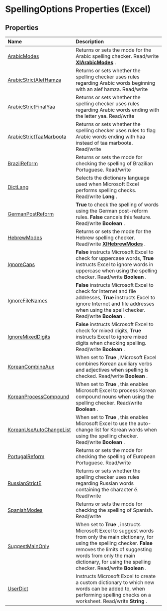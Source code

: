 
# SpellingOptions Properties (Excel)

## Properties



|**Name**|**Description**|
|:-----|:-----|
|[ArabicModes](0b4fb37e-e5f4-318b-27c1-a90adf39938e.md)|Returns or sets the mode for the Arabic spelling checker. Read/write  **[XlArabicModes](1d78776a-04c2-9b1d-34d8-36d9b2b47941.md)** .|
|[ArabicStrictAlefHamza](0e144aee-eb66-173f-2ee0-69ad433fcd25.md)|Returns or sets whether the spelling checker uses rules regarding Arabic words beginning with an alef hamza. Read/write|
|[ArabicStrictFinalYaa](90affabc-b04a-62a2-6b50-91febe65def0.md)|Returns or sets whether the spelling checker uses rules regarding Arabic words ending with the letter yaa. Read/write|
|[ArabicStrictTaaMarboota](f8d66794-84b0-6e5e-b83a-fe462dd60bfd.md)|Returns or sets whether the spelling checker uses rules to flag Arabic words ending with haa instead of taa marboota. Read/write|
|[BrazilReform](cafc2331-aa68-367a-7b88-c95edb9191ec.md)|Returns or sets the mode for checking the spelling of Brazilian Portuguese. Read/write|
|[DictLang](3564b149-5d37-88b4-a0b1-73398e9373c5.md)|Selects the dictionary language used when Microsoft Excel performs spelling checks. Read/write  **Long** .|
|[GermanPostReform](52e7c958-9122-ee2e-c5c1-335a2c2b520b.md)| **True** to check the spelling of words using the German post-reform rules. **False** cancels this feature. Read/write **Boolean** .|
|[HebrewModes](b8ecfa29-7ec4-180b-fb37-6876ab6c0cc7.md)|Returns or sets the mode for the Hebrew spelling checker. Read/write  **[XlHebrewModes](a3dafb53-dae1-33c2-4470-2daca721064c.md)** .|
|[IgnoreCaps](185b79d8-9c46-3b17-d2ee-e2544e2dce22.md)| **False** instructs Microsoft Excel to check for uppercase words, **True** instructs Excel to ignore words in uppercase when using the spelling checker. Read/write **Boolean** .|
|[IgnoreFileNames](346b454b-b501-9836-4d45-dbe551f4c2cb.md)| **False** instructs Microsoft Excel to check for Internet and file addresses, **True** instructs Excel to ignore Internet and file addresses when using the spell checker. Read/write **Boolean** .|
|[IgnoreMixedDigits](6803fa80-3850-5b34-d22b-3d617c14e537.md)| **False** instructs Microsoft Excel to check for mixed digits, **True** instructs Excel to ignore mixed digits when checking spelling. Read/write **Boolean** .|
|[KoreanCombineAux](9e858f87-e302-2d51-aa9e-383352b534e2.md)|When set to  **True** , Microsoft Excel combines Korean auxiliary verbs and adjectives when spelling is checked. Read/write **Boolean** .|
|[KoreanProcessCompound](c6bb9d79-d464-1644-4873-5f3ccf84e487.md)|When set to  **True** , this enables Microsoft Excel to process Korean compound nouns when using the spelling checker. Read/write **Boolean** .|
|[KoreanUseAutoChangeList](9ee57b2d-2a13-8055-d543-234134484fc4.md)|When set to  **True** , this enables Microsoft Excel to use the auto-change list for Korean words when using the spelling checker. Read/write **Boolean** .|
|[PortugalReform](6ab330e3-16ea-777b-0cfa-74c1627b52af.md)|Returns or sets the mode for checking the spelling of European Portuguese. Read/write|
|[RussianStrictE](7d1d44b8-bac3-bd1a-3959-99090842864d.md)|Returns or sets whether the spelling checker uses rules regarding Russian words containing the character ë. Read/write|
|[SpanishModes](07782cb9-2f36-00d7-0a66-f1549cf45fdd.md)|Returns or sets the mode for checking the spelling of Spanish. Read/write|
|[SuggestMainOnly](f4a5aa0a-78be-bd98-22e8-b85eac0f4428.md)|When set to  **True** , instructs Microsoft Excel to suggest words from only the main dictionary, for using the spelling checker. **False** removes the limits of suggesting words from only the main dictionary, for using the spelling checker. Read/write **Boolean** .|
|[UserDict](8816b44e-98e5-8829-cb6e-af4ac4040838.md)|Instructs Microsoft Excel to create a custom dictionary to which new words can be added to, when performing spelling checks on a worksheet. Read/write  **String** .|
